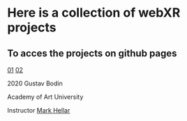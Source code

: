 # Here is a collection of webXR projects

## To acces the projects on github pages

[01](https://mannenpag.github.io/webXR/01)
[02](https://mannenpag.github.io/webXR/02)

2020 Gustav Bodin

Academy of Art University 

Instructor [Mark Hellar](https://github.com/mhellar)